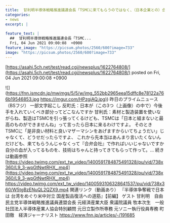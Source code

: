 ```yaml
---
title:  甘利明半導体戦略推進議連会長「TSMCに来てもらうのではなく、（日本企業との）合弁会社を作ったらいいんじゃないか」  
categories:
- news
excerpt: |
  
feature_text: |
  ##  甘利明半導体戦略推進議連会長「TSMC...
  Fri, 04 Jun 2021 09:00:08  +0900
feature_image: "https://picsum.photos/2560/600?image=733"
image: "https://picsum.photos/2560/600?image=733"
---
```


[https://asahi.5ch.net/test/read.cgi/newsplus/1622764808/](https://asahi.5ch.net/test/read.cgi/newsplus/1622764808/)
posted on Fri, 04 Jun 2021 09:00:08  +0900

<!--more-->

![](https://fnn.ismcdn.jp/mwimgs/5/5/w/img_552bb2965eea15dffc8e78122a766b19546853.jpg [https://imgur.com/HPzgiAQ.jpg)](https://imgur.com/HPzgiAQ.jpg)) 昨日のプライムニュース（BSフジ） 一部文字起こし 反町氏：日本が（この3つ（上画像）の中で）今後手を入れていくべき部分ってどこなんですか 甘利氏：素材と製造装置を使いながらね、製造はTSMCを引っ張ってくるけども、TSMCは「日本と組まないと最高のものができませんね」って言ったら日本に来るわけですよ。 そのときTSMCに「是非良い材料と良いマザーマシンをあげますからいてちょうだい」じゃなくて、どうせだったらですよ、 これから先本当はあんまり言いたくないんだけども、来てもらうんじゃなくって『合弁会社』で作ればいいじゃないですか 自分の血が入ってるものを、技術はちゃんと持ってきてもらって作って。… 続きは動画参照 [https://video.twimg.com/ext_tw_video/1400591784875491328/pu/vid/738x360/L9_3-wpGtNwtRHX_.mp4](https://video.twimg.com/ext_tw_video/1400591784875491328/pu/vid/738x360/L9_3-wpGtNwtRHX_.mp4) https://video.twimg.com/ext_tw_video/1400593106328641537/pu/vid/738x360/W5tgBzENuQL2QZX9.mp4 関連リンク（動画あり） 『半導体争奪戦で日本は 台湾をめぐり米中対立 国産製品復活への道筋』【前編】 ゲスト 甘利明　自由民主党半導体戦略推進議員連盟会長 元経済産業大臣 衆議院議員 牧本次生　一般社団法人半導体産業人協会特別顧問 元日立製作所専務 元ソニー執行役員専務 町田徹　経済ジャーナリスト https://www.fnn.jp/articles/-/191685
